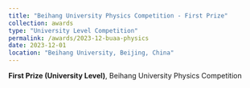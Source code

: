 ```yaml
---
title: "Beihang University Physics Competition - First Prize"
collection: awards
type: "University Level Competition"
permalink: /awards/2023-12-buaa-physics
date: 2023-12-01
location: "Beihang University, Beijing, China"
---
```


**First Prize (University Level)**, Beihang University Physics Competition
